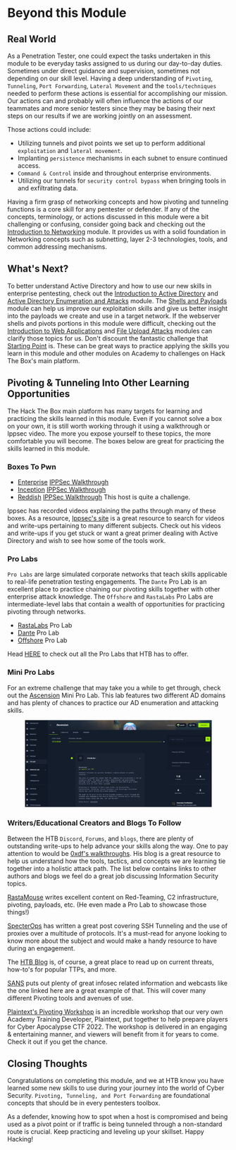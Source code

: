 # Beyond this Module

## Real World

As a Penetration Tester, one could expect the tasks undertaken in this module to be everyday tasks assigned to us during our day-to-day duties. Sometimes under direct guidance and supervision, sometimes not depending on our skill level. Having a deep understanding of `Pivoting`, `Tunneling`, `Port Forwarding`, `Lateral Movement` and the `tools/techniques` needed to perform these actions is essential for accomplishing our mission. Our actions can and probably will often influence the actions of our teammates and more senior testers since they may be basing their next steps on our results if we are working jointly on an assessment.

Those actions could include:

* Utilizing tunnels and pivot points we set up to perform additional `exploitation` and `lateral movement`.
* Implanting `persistence` mechanisms in each subnet to ensure continued access.
* `Command & Control` inside and throughout enterprise environments.
* Utilizing our tunnels for `security control bypass` when bringing tools in and exfiltrating data.

Having a firm grasp of networking concepts and how pivoting and tunneling functions is a core skill for any pentester or defender. If any of the concepts, terminology, or actions discussed in this module were a bit challenging or confusing, consider going back and checking out the [Introduction to Networking](https://academy.hackthebox.com/course/preview/introduction-to-networking) module. It provides us with a solid foundation in Networking concepts such as subnetting, layer 2-3 technologies, tools, and common addressing mechanisms.

## What's Next?

To better understand Active Directory and how to use our new skills in enterprise pentesting, check out the [Introduction to Active Directory](https://academy.hackthebox.com/course/preview/introduction-to-active-directory) and [Active Directory Enumeration and Attacks](https://academy.hackthebox.com/course/preview/active-directory-enumeration--attacks) module. The [Shells and Payloads](https://academy.hackthebox.com/course/preview/shells--payloads) module can help us improve our exploitation skills and give us better insight into the payloads we create and use in a target network. If the webserver shells and pivots portions in this module were difficult, checking out the [Introduction to Web Applications](https://academy.hackthebox.com/course/preview/introduction-to-web-applications) and [File Upload Attacks](https://academy.hackthebox.com/course/preview/file-upload-attacks) modules can clarify those topics for us. Don't discount the fantastic challenge that [Starting Point](https://app.hackthebox.com/starting-point) is. These can be great ways to practice applying the skills you learn in this module and other modules on Academy to challenges on Hack The Box's main platform.

## Pivoting & Tunneling Into Other Learning Opportunities

The Hack The Box main platform has many targets for learning and practicing the skills learned in this module. Even if you cannot solve a box on your own, it is still worth working through it using a walkthrough or Ippsec video. The more you expose yourself to these topics, the more comfortable you will become. The boxes below are great for practicing the skills learned in this module.

### **Boxes To Pwn**

* [Enterprise](https://app.hackthebox.com/machines/Enterprise) [IPPSec Walkthrough](https://youtube.com/watch?v=NWVJ2b0D1r8\&t=2400)
* [Inception](https://app.hackthebox.com/machines/Inception) [IPPSec Walkthrough](https://youtube.com/watch?v=J2I-5xPgyXk\&t=2330)
* [Reddish](https://app.hackthebox.com/machines/Reddish) [IPPSec Walkthrough](https://youtube.com/watch?v=Yp4oxoQIBAM\&t=2466) This host is quite a challenge.

Ippsec has recorded videos explaining the paths through many of these boxes. As a resource, [Ippsec's site](https://ippsec.rocks/?) is a great resource to search for videos and write-ups pertaining to many different subjects. Check out his videos and write-ups if you get stuck or want a great primer dealing with Active Directory and wish to see how some of the tools work.

### **Pro Labs**

`Pro Labs` are large simulated corporate networks that teach skills applicable to real-life penetration testing engagements. The `Dante` Pro Lab is an excellent place to practice chaining our pivoting skills together with other enterprise attack knowledge. The `Offshore` and `RastaLabs` Pro Labs are intermediate-level labs that contain a wealth of opportunities for practicing pivoting through networks.

* [RastaLabs](https://app.hackthebox.com/prolabs/overview/rastalabs) Pro Lab
* [Dante](https://app.hackthebox.com/prolabs/overview/dante) Pro Lab
* [Offshore](https://app.hackthebox.com/prolabs/overview/offshore) Pro Lab

Head [HERE](https://app.hackthebox.com/prolabs) to check out all the Pro Labs that HTB has to offer.

### **Mini Pro Labs**

For an extreme challenge that may take you a while to get through, check out the [Ascension](https://app.hackthebox.com/endgames/ascension) Mini Pro Lab. This lab features two different AD domains and has plenty of chances to practice our AD enumeration and attacking skills.

<figure><img src="../../../../.gitbook/assets/image (2) (1) (1) (1) (1) (1) (1) (1) (1) (1) (1) (1) (1) (1) (1) (1) (1) (1) (1) (1) (1) (1) (1) (1) (1) (1) (1) (1) (1) (1) (1) (1) (1) (1) (1) (1) (1) (1) (1) (1) (1) (1) (1) (1) (1) (1) (1) (1) (1) (1) (1).png" alt=""><figcaption></figcaption></figure>

### **Writers/Educational Creators and Blogs To Follow**

Between the HTB `Discord`, `Forums`, and `blogs`, there are plenty of outstanding write-ups to help advance your skills along the way. One to pay attention to would be [0xdf's walkthroughs](https://0xdf.gitlab.io/). His blog is a great resource to help us understand how the tools, tactics, and concepts we are learning tie together into a holistic attack path. The list below contains links to other authors and blogs we feel do a great job discussing Information Security topics.

[RastaMouse](https://rastamouse.me/) writes excellent content on Red-Teaming, C2 infrastructure, pivoting, payloads, etc. (He even made a Pro Lab to showcase those things!)

[SpecterOps](https://posts.specterops.io/offensive-security-guide-to-ssh-tunnels-and-proxies-b525cbd4d4c6) has written a great post covering SSH Tunneling and the use of proxies over a multitude of protocols. It's a must-read for anyone looking to know more about the subject and would make a handy resource to have during an engagement.

The [HTB Blog](https://www.hackthebox.com/blog) is, of course, a great place to read up on current threats, how-to's for popular TTPs, and more.

[SANS](https://www.sans.org/webcasts/dodge-duck-dip-dive-dodge-making-the-pivot-cheat-sheet-119115/) puts out plenty of great infosec related information and webcasts like the one linked here are a great example of that. This will cover many different Pivoting tools and avenues of use.

[Plaintext's Pivoting Workshop](https://youtu.be/B3GxYyGFYmQ) is an incredible workshop that our very own Academy Training Developer, Plaintext, put together to help prepare players for Cyber Apocalypse CTF 2022. The workshop is delivered in an engaging & entertaining manner, and viewers will benefit from it for years to come. Check it out if you get the chance.

## Closing Thoughts

Congratulations on completing this module, and we at HTB know you have learned some new skills to use during your journey into the world of Cyber Security. `Pivoting, Tunneling, and Port Forwarding` are foundational concepts that should be in every pentesters toolbox.

As a defender, knowing how to spot when a host is compromised and being used as a pivot point or if traffic is being tunneled through a non-standard route is crucial. Keep practicing and leveling up your skillset. Happy Hacking!
